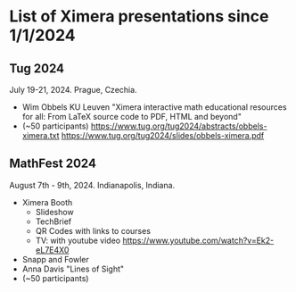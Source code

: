 # List of Ximera presentations since 1/1/2024

## Tug 2024
July 19-21, 2024. Prague, Czechia.
- Wim Obbels KU Leuven "Ximera interactive math educational resources for all: From LaTeX source code to PDF, HTML and beyond"
- (~50 participants)
https://www.tug.org/tug2024/abstracts/obbels-ximera.txt
https://www.tug.org/tug2024/slides/obbels-ximera.pdf

## MathFest 2024
August 7th - 9th, 2024. Indianapolis, Indiana.
- Ximera Booth
  - Slideshow
  - TechBrief
  - QR Codes with links to courses
  - TV: with youtube video https://www.youtube.com/watch?v=Ek2-eL7E4X0
- Snapp and Fowler
- Anna Davis "Lines of Sight" 
- (~50 participants)
